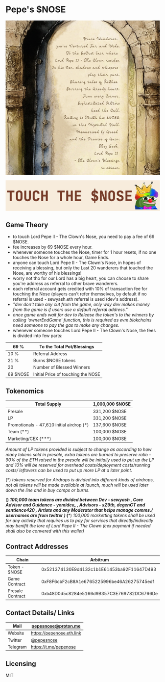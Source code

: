 # Pepe's $NOSE

![LorePoster](https://github.com/sewyash/pepeNose/blob/main/metadata/lore_poster.png)

[![NoseTouchButtonSmall](https://raw.githubusercontent.com/sewyash/pepeNose/main/metadata/touchNOSE_smolbutton.png)](https://pepenose.com)
##

## Game Theory
- to touch Lord Pepe II - The Clown's Nose, you need to pay a fee of 69 $NOSE.
- fee increases by 69 $NOSE every hour.
- whenever someone touches the Nose, timer for 1 hour resets, if no one touches the Nose for a whole hour, Game Ends.
- anyone can touch Lord Pepe II - The Clown's Nose, in hopes of receiving a blessing, but only the Last 20 wanderers that touched the Nose, are worthy of his blessings!
- worry not tho for our Lord has a big heart, you can choose to share you're address as referral to other brave wanderers.
- each referral account gets credited with 10% of transaction fee for touching the Nose (players can't refer themselves, by default if no referral is used - sewyash.eth referral is used (dev's address).
- *"dev don't take any cut from the game, only way dev makes money from the game is if users use a default referral address."*
- *once game ends wait for dev to Release the token's to the winners by calling 'ownerEndGame' function, this is required as evm blokchains need someone to pay the gas to make any changes.*
- whenever someone touches Lord Pepe II - The Clown's Nose, the fees is divided into few parts: 

| 69 % | To the Total Pot/Blessings |
| ---- | -------------------------- |
| 10 % | Referral Address           |
| 21 % | Burns $NOSE tokens         |
| 20   | Number of Blessed Winners  |
| 69 $NOSE | Initial Price of touching the NOSE |
##
## Tokenomics
| Total Supply   | 1,000,000 $NOSE |
| -------------- | --------------- |
| Presale        | 331,200   $NOSE |
| LP             | 331,200   $NOSE | 
| Promotionals - 47,610 initial airdrop (*)    | 137,600   $NOSE |
| Team (**)      | 100,000   $NOSE |
| Marketing/CEX (***)| 100,000   $NOSE |

*Amount of LP tokens provided is subject to change as according to how many tokens sold in presale, extra tokens are burned to preserve ratio - 90% of the ETH raised in the presale will be initially used to put up the LP and 10% will be reserved for overhead costs/deployment costs/running costs/ leftovers can be used to put up more LP at a later point.*

(*) *tokens reserved for Airdrops is divided into different kinds of airdrops, not all tokens will be made available at launch, much will be used later down the line and in buy comps or burns.*

(**) *100,000 team tokens are divided between Dev - sewyash , Core Advisor and Guidance - yomidev_ , Advisors - xZ9th, degenCT and sentience420 , Artists and any Moderator that helps manage comms.( usernames are from twitter )*
(***) *100,000 marketting tokens shall be used for any activity that requires us to pay for services that directly/indirectly may benifit the lore of Lord Pepe II - The Clown (cex payment if needed shall also be convered with this wallet)*
##

## Contract Addresses
| Chain         | Arbitrum |
| ------------- | -------- |
| Token - $NOSE | 0x521374130E9d4132c1b1E61453ba92F11647D493 |
| Game Contract | 0xF8F6cbF2cB8A1e6765225996be46A26275745edf |
| Presale Contract | 0xb48D0d5c8284e5166d9B357C3E769782DC6766De |
##

## Contact Details/ Links
| Mail  | pepesnose@proton.me |
| ----- | ------------------- |
| Website | https://pepenose.eth.link |
| Twitter | [@pepesnose](https://twitter.com/pepesnose?s=21&t=agrz7AMdORJSvImYTFbRtA/) |
| Telegram | https://t.me/pepenose |


## Licensing
MIT




